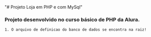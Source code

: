 "# Projeto Loja em PHP e com MySql"
 ### Projeto desenvolvido no curso básico de PHP da Alura.
 	1. O arquivo de definicao do banco de dados se encontra na raiz!

